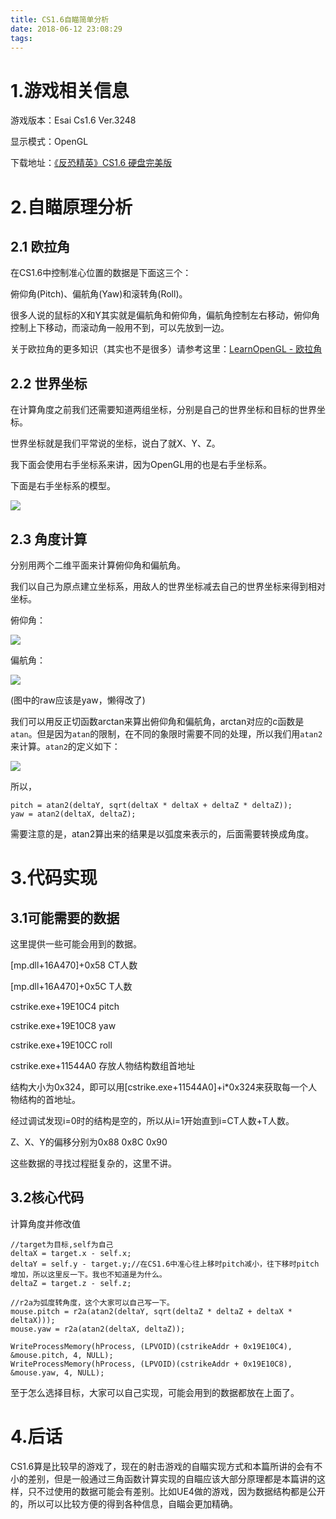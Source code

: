 ```yaml
---
title: CS1.6自瞄简单分析
date: 2018-06-12 23:08:29
tags:
---
```


# 1.游戏相关信息

游戏版本：Esai Cs1.6 Ver.3248

显示模式：OpenGL

下载地址：[《反恐精英》CS1.6 硬盘完美版](http://down.ali213.net/pcgame/CS1.6.html)



<!-- more -->

# 2.自瞄原理分析

## 2.1 欧拉角

在CS1.6中控制准心位置的数据是下面这三个：

俯仰角(Pitch)、偏航角(Yaw)和滚转角(Roll)。 

很多人说的鼠标的X和Y其实就是偏航角和俯仰角，偏航角控制左右移动，俯仰角控制上下移动，而滚动角一般用不到，可以先放到一边。

关于欧拉角的更多知识（其实也不是很多）请参考这里：[LearnOpenGL - 欧拉角](https://learnopengl-cn.github.io/01%20Getting%20started/09%20Camera/#_6)

## 2.2 世界坐标

在计算角度之前我们还需要知道两组坐标，分别是自己的世界坐标和目标的世界坐标。

世界坐标就是我们平常说的坐标，说白了就X、Y、Z。

我下面会使用右手坐标系来讲，因为OpenGL用的也是右手坐标系。

下面是右手坐标系的模型。

![](http://i4.bvimg.com/649410/4f4fec1d39b6a68f.png)

## 2.3 角度计算

分别用两个二维平面来计算俯仰角和偏航角。

我们以自己为原点建立坐标系，用敌人的世界坐标减去自己的世界坐标来得到相对坐标。



俯仰角：

![](http://i1.bvimg.com/649410/77f9af2c12cc0c02.png)

偏航角：

![](http://i2.bvimg.com/649410/41ea07f346d75c61.png)

(图中的raw应该是yaw，懒得改了) 

我们可以用反正切函数arctan来算出俯仰角和偏航角，arctan对应的c函数是`atan`。但是因为`atan`的限制，在不同的象限时需要不同的处理，所以我们用`atan2`来计算。`atan2`的定义如下：

![](http://i1.bvimg.com/649410/1258cb9fcd9f37f8.png)

所以，

```
pitch = atan2(deltaY, sqrt(deltaX * deltaX + deltaZ * deltaZ));
yaw = atan2(deltaX, deltaZ);
```

需要注意的是，atan2算出来的结果是以弧度来表示的，后面需要转换成角度。



# 3.代码实现

## 3.1可能需要的数据

这里提供一些可能会用到的数据。

[mp.dll+16A470]+0x58	CT人数

[mp.dll+16A470]+0x5C	T人数

cstrike.exe+19E10C4		pitch

cstrike.exe+19E10C8		yaw

cstrike.exe+19E10CC		roll

cstrike.exe+11544A0		存放人物结构数组首地址

结构大小为0x324，即可以用[cstrike.exe+11544A0]+i*0x324来获取每一个人物结构的首地址。

经过调试发现i=0时的结构是空的，所以从i=1开始直到i=CT人数+T人数。

Z、X、Y的偏移分别为0x88 0x8C 0x90

这些数据的寻找过程挺复杂的，这里不讲。

## 3.2核心代码

计算角度并修改值

```
//target为目标,self为自己
deltaX = target.x - self.x;
deltaY = self.y - target.y;//在CS1.6中准心往上移时pitch减小，往下移时pitch增加，所以这里反一下。我也不知道是为什么。
deltaZ = target.z - self.z;

//r2a为弧度转角度，这个大家可以自己写一下。
mouse.pitch = r2a(atan2(deltaY, sqrt(deltaZ * deltaZ + deltaX * deltaX)));
mouse.yaw = r2a(atan2(deltaX, deltaZ));

WriteProcessMemory(hProcess, (LPVOID)(cstrikeAddr + 0x19E10C4), &mouse.pitch, 4, NULL);
WriteProcessMemory(hProcess, (LPVOID)(cstrikeAddr + 0x19E10C8), &mouse.yaw, 4, NULL);
```

至于怎么选择目标，大家可以自己实现，可能会用到的数据都放在上面了。



# 4.后话

CS1.6算是比较早的游戏了，现在的射击游戏的自瞄实现方式和本篇所讲的会有不小的差别，但是一般通过三角函数计算实现的自瞄应该大部分原理都是本篇讲的这样，只不过使用的数据可能会有差别。比如UE4做的游戏，因为数据结构都是公开的，所以可以比较方便的得到各种信息，自瞄会更加精确。